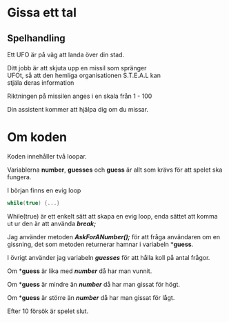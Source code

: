 # Gissa ett tal

## Spelhandling
Ett UFO är på väg att landa över din stad.

Ditt jobb är att skjuta upp en missil som spränger UFOt, så att den hemliga organisationen S.T.E.A.L kan stjäla deras information

Riktningen på missilen anges i en skala från 1 - 100

Din assistent kommer att hjälpa dig om du missar.

# Om koden
Koden innehåller två loopar.

Variablerna **number**, **guesses** och **guess** är allt som krävs för att spelet ska fungera.

I början finns en evig loop
```cs 
while(true) {...} 
```
While(true) är ett enkelt sätt att skapa en evig loop, enda sättet att komma ut ur den är att använda ***break;*** 

Jag använder metoden ***AskForANumber();*** för att fråga användaren om en gissning, det som metoden returnerar hamnar i variabeln ***guess**.

I övrigt använder jag variabeln ***guesses*** för att hålla koll på antal frågor.

Om ***guess** är lika med ***number*** då har man vunnit.

Om ***guess** är mindre än ***number*** då har man gissat för högt.

Om ***guess** är större än ***number*** då har man gissat för lågt.

Efter 10 försök är spelet slut.